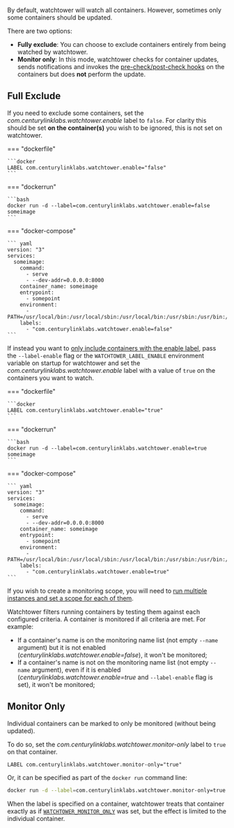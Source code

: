 By default, watchtower will watch all containers. However, sometimes only some containers should be updated.

There are two options:

-   **Fully exclude**: You can choose to exclude containers entirely from being watched by watchtower.
-   **Monitor only**: In this mode, watchtower checks for container updates, sends notifications and invokes the [pre-check/post-check hooks](https://containrrr.dev/watchtower/lifecycle-hooks/) on the containers but does **not** perform the update.

## Full Exclude 

If you need to exclude some containers, set the _com.centurylinklabs.watchtower.enable_ label to `false`.  For clarity this should be set **on the container(s)** you wish to be ignored, this is not set on watchtower.

=== "dockerfile"

    ```docker
    LABEL com.centurylinklabs.watchtower.enable="false"
    ```
=== "dockerrun"

    ```bash
    docker run -d --label=com.centurylinklabs.watchtower.enable=false someimage
    ```

=== "docker-compose"

    ``` yaml
    version: "3"
    services:
      someimage:
        command:
          - serve
          - --dev-addr=0.0.0.0:8000
        container_name: someimage
        entrypoint:
          - somepoint
        environment:
          - PATH=/usr/local/bin:/usr/local/sbin:/usr/local/bin:/usr/sbin:/usr/bin:/sbin:/bin
        labels:
          - "com.centurylinklabs.watchtower.enable=false"
    ```

If instead you want to [only include containers with the enable label](https://containrrr.github.io/watchtower/arguments/#filter_by_enable_label), pass the `--label-enable` flag or the `WATCHTOWER_LABEL_ENABLE` environment variable on startup for watchtower and set the _com.centurylinklabs.watchtower.enable_ label with a value of `true` on the containers you want to watch.

=== "dockerfile"

    ```docker
    LABEL com.centurylinklabs.watchtower.enable="true"
    ```
=== "dockerrun"

    ```bash
    docker run -d --label=com.centurylinklabs.watchtower.enable=true someimage
    ```

=== "docker-compose"

    ``` yaml
    version: "3"
    services:
      someimage:
        command:
          - serve
          - --dev-addr=0.0.0.0:8000
        container_name: someimage
        entrypoint:
          - somepoint
        environment:
          - PATH=/usr/local/bin:/usr/local/sbin:/usr/local/bin:/usr/sbin:/usr/bin:/sbin:/bin
        labels:
          - "com.centurylinklabs.watchtower.enable=true"
    ```

If you wish to create a monitoring scope, you will need to [run multiple instances and set a scope for each of them](https://containrrr.github.io/watchtower/running-multiple-instances).

Watchtower filters running containers by testing them against each configured criteria. A container is monitored if all criteria are met. For example:
-   If a container's name is on the monitoring name list (not empty `--name` argument) but it is not enabled (_centurylinklabs.watchtower.enable=false_), it won't be monitored;
-   If a container's name is not on the monitoring name list (not empty `--name` argument), even if it is enabled (_centurylinklabs.watchtower.enable=true_ and `--label-enable` flag is set), it won't be monitored;

## Monitor Only

Individual containers can be marked to only be monitored (without being updated).

To do so, set the *com.centurylinklabs.watchtower.monitor-only* label to `true` on that container.

```docker
LABEL com.centurylinklabs.watchtower.monitor-only="true"
```

Or, it can be specified as part of the `docker run` command line:

```bash
docker run -d --label=com.centurylinklabs.watchtower.monitor-only=true someimage
```

When the label is specified on a container, watchtower treats that container exactly as if [`WATCHTOWER_MONITOR_ONLY`](https://containrrr.dev/watchtower/arguments/#without_updating_containers) was set, but the effect is limited to the individual container. 

